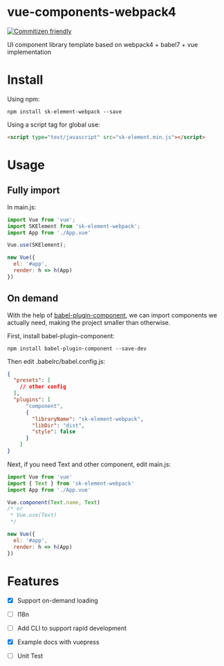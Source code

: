 # vue-components-webpack4
[![Commitizen friendly](https://img.shields.io/badge/commitizen-friendly-brightgreen.svg)](http://commitizen.github.io/cz-cli/)

UI component library template based on webpack4 + babel7 + vue implementation

# Install
Using npm:
```shell
npm install sk-element-webpack --save
```

Using a script tag for global use:

```html
<script type="text/javascript" src="sk-element.min.js"></script>
```

# Usage

## Fully import
In main.js:
```javascript
import Vue from 'vue';
import SKElement from 'sk-element-webpack';
import App from './App.vue'

Vue.use(SKElement);

new Vue({
  el: '#app',
  render: h => h(App)
})

```

## On demand

With the help of [babel-plugin-component](https://github.com/ElementUI/babel-plugin-component), we can import components we actually need, making the project smaller than otherwise.

First, install babel-plugin-component:

```shell
npm install babel-plugin-component --save-dev
```

Then edit .babelrc/babel.config.js:
```json
{
  "presets": [
    // other config
  ],
  "plugins": [
      "component",
      {
        "libraryName": "sk-element-webpack",
        "libDir": "dist",
        "style": false
      }
    ]
}
```

Next, if you need Text and other component, edit main.js:
```javascript
import Vue from 'vue'
import { Text } from 'sk-element-webpack'
import App from './App.vue'

Vue.component(Text.name, Text)
/* or
 * Vue.use(Text)
 */

new Vue({
  el: '#app',
  render: h => h(App)
})
```

# Features
- [x] Support on-demand loading
- [ ] I18n
- [ ] Add CLI to support rapid development
- [x] Example docs with vuepress
- [ ] Unit Test

